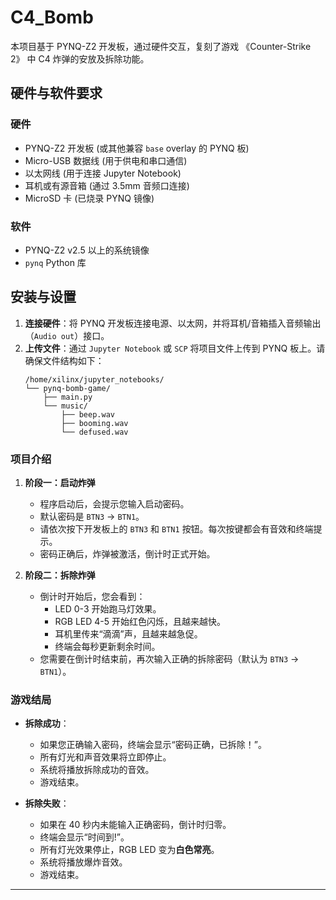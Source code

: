 # C4_Bomb

本项目基于 PYNQ-Z2 开发板，通过硬件交互，复刻了游戏 《Counter-Strike 2》 中 C4 炸弹的安放及拆除功能。

## 硬件与软件要求

### 硬件
*   PYNQ-Z2 开发板 (或其他兼容 `base` overlay 的 PYNQ 板)
*   Micro-USB 数据线 (用于供电和串口通信)
*   以太网线 (用于连接 Jupyter Notebook)
*   耳机或有源音箱 (通过 3.5mm 音频口连接)
*   MicroSD 卡 (已烧录 PYNQ 镜像)

### 软件
*   PYNQ-Z2 v2.5 以上的系统镜像
*   `pynq` Python 库

## 安装与设置

1.  **连接硬件**：将 PYNQ 开发板连接电源、以太网，并将耳机/音箱插入音频输出（`Audio out`）接口。
2.  **上传文件**：通过 `Jupyter Notebook` 或 `SCP` 将项目文件上传到 PYNQ 板上。请确保文件结构如下：
    ```
    /home/xilinx/jupyter_notebooks/
    └── pynq-bomb-game/
        ├── main.py
        └── music/
            ├── beep.wav
            ├── booming.wav
            └── defused.wav
    ```

### 项目介绍

1.  **阶段一：启动炸弹**
    *   程序启动后，会提示您输入启动密码。
    *   默认密码是 `BTN3` -> `BTN1`。
    *   请依次按下开发板上的 `BTN3` 和 `BTN1` 按钮。每次按键都会有音效和终端提示。
    *   密码正确后，炸弹被激活，倒计时正式开始。

2.  **阶段二：拆除炸弹**
    *   倒计时开始后，您会看到：
        *   LED 0-3 开始跑马灯效果。
        *   RGB LED 4-5 开始红色闪烁，且越来越快。
        *   耳机里传来“滴滴”声，且越来越急促。
        *   终端会每秒更新剩余时间。
    *   您需要在倒计时结束前，再次输入正确的拆除密码（默认为 `BTN3` -> `BTN1`）。

### 游戏结局

*   **拆除成功**：
    *   如果您正确输入密码，终端会显示“密码正确，已拆除！”。
    *   所有灯光和声音效果将立即停止。
    *   系统将播放拆除成功的音效。
    *   游戏结束。

*   **拆除失败**：
    *   如果在 40 秒内未能输入正确密码，倒计时归零。
    *   终端会显示“时间到!”。
    *   所有灯光效果停止，RGB LED 变为**白色常亮**。
    *   系统将播放爆炸音效。
    *   游戏结束。

---
